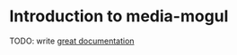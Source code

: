 # Introduction to media-mogul

TODO: write [great documentation](http://jacobian.org/writing/great-documentation/what-to-write/)
